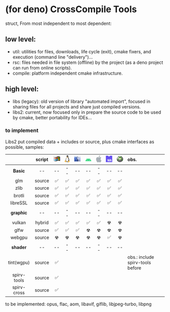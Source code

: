 # (for deno) CrossCompile Tools
struct, From most independent to most dependent:

## low level:
 - util: utilities for files, downloads, life cycle (exit), cmake fixers, and execution (command line "delivery")...
 - rsc: files needed in file system (offline) by the project (as a deno project can run from online scripts).
 - compile: platform independent cmake infrastructure.

## high level:
 - libs (legacy): old version of library "automated import", focused in sharing files for all projects and share just compiled versions.
 - libs2: current, now focused only in prepare the source code to be used by cmake, better portability for IDEs...

### to implement
Libs2 put compiled data + includes or source, plus cmake interfaces as possible, samples:

| | script | ![Windows](./md/win.png) | ![Linux](./md/lnx.png) | ![MacOS](./md/mac.png) | ![Android](./md/and.png) | ![IOS](./md/ios.png) | ![WEB](./md/asm.png) | ![UWP/XBOX](./md/xbx.png) | obs. |
| :---: | :---: | :---: | :---: | :---: | :---: | :---: | :---: | :---: | :--- |
| **Basic** | -- | -- | -- | -- | -- | -- | -- | -- | |
| glm       | source | ✅ | ✅ | ✅ | ✅ | ✅ | ✅ | ✅ | |
| zlib      | source | ✅ | ✅ | ✅ | ✅ | ✅ | ✅ | ✅ | |
| brotli    | source | ✅ | ✅ | ✅ | ✅ | ✅ | ✅ | ✅ | |
| libreSSL  | source | ✅ | ✅ | ✅ | ✅ | ✅ | ✅ | ✅ | |
| **graphic** | -- | -- | -- | -- | -- | -- | -- | -- | |
| vulkan    | hybrid | ✅ | ✅ | ✅ | ✅ | ✅ | ☢ | ☢ | |
| glfw      | source | ✅ | ✅ | ✅ | ☢ | ☢ | ☢ | ☢ | |
| webgpu    | source | ☢ | ☢ | ☢ | ☢ | ☢ | ✅ | ☢ | |
| **shader** | -- | -- | -- | -- | -- | -- | -- | -- | |
| tint(wgpu) | source | ✅ | | | | | | | obs.: include spirv-tools before |
| spirv-tools | source | ✅ |
| spirv-cross | source | ✅ |


to be implemented:
 opus, flac, aom, libavif, giflib, libjpeg-turbo, libpng